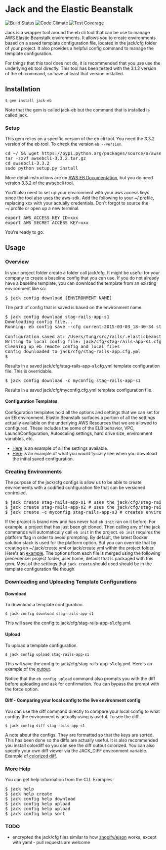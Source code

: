 # Jack and the Elastic Beanstalk

[![Build Status](https://travis-ci.org/tongueroo/jack.svg?branch=master)](https://travis-ci.org/tongueroo/jack)
[![Code Climate](https://codeclimate.com/github/tongueroo/jack/badges/gpa.svg)](https://codeclimate.com/github/tongueroo/jack)
[![Test Coverage](https://codeclimate.com/github/tongueroo/jack/badges/coverage.svg)](https://codeclimate.com/github/tongueroo/jack)

Jack is a wrapper tool around the eb cli tool that can be use to manage AWS Elastic Beanstalk environments.  It allows you to create environments based on a saved template configuration file, located in the jack/cfg folder of your project.  It also provides a helpful config command to manage the template configuration. 

For things that this tool does not do, it is recommended that you use use the underlying eb tool directly.  This tool has been tested with the 3.1.2 version of the eb command, so have at least that version installed.

## Installation

```
$ gem install jack-eb
```

Note that the gem is called jack-eb but the command that is installed is called jack.

### Setup

This gem relies on a specific version of the eb cli tool.  You need the 3.3.2 version of the eb tool.  To check the version `eb --version`.  

<pre>
cd ~/ && wget https://pypi.python.org/packages/source/a/awsebcli/awsebcli-3.3.2.tar.gz
tar -zxvf awsebcli-3.3.2.tar.gz
cd awsebcli-3.3.2
sudo python setup.py install
</pre>

More detail instructions are on [AWS EB Documentation](http://docs.aws.amazon.com/elasticbeanstalk/latest/dg/eb-cli3-getting-set-up.html), but you do need version 3.3.2 of the awsebcli tool.

You'll also need to set up your environment with your aws access keys since the tool also uses the aws-sdk.  Add the following to your ~/.profile, replacing xxx with your actually credentials.  Don't forgot to source the ~/.profile or open up a new terminal.

<pre>
export AWS_ACCESS_KEY_ID=xxx
export AWS_SECRET_ACCESS_KEY=xxx
</pre>

You're ready to go.

## Usage

### Overview

In your project folder create a folder call jack/cfg.  It might be useful for your company to create a baseline config that you can use.  If you do not already have a baseline template, you can download the template from an existing environment like so:

<pre>
$ jack config download [ENVIRONMENT_NAME]
</pre>

The path of config that is saved is based on the environment name.

<pre>
$ jack config download stag-rails-app-s1
Downloading config file...
Running: eb config save --cfg current-2015-03-03_18-40-34 stag-rails-app-s1

Configuration saved at: /Users/tung/src/rails/.elasticbeanstalk/saved_configs/current-2015-03-03_18-40-34.cfg.yml
Writing to local config file: jack/cfg/stag-rails-app-s1.cfg.yml
Cleaning up eb remote config and local files
Config downloaded to jack/cfg/stag-rails-app.cfg.yml
$ 
</pre>

Results in a saved jack/cfg/stag-rails-app-s1.cfg.yml template configuration file.  This is overridable. 

<pre>
$ jack config download -c myconfig stag-rails-app-s1
</pre>

Results in a saved jack/cfg/myconfig.cfg.yml template configuration file. 

#### Configuration Templates

Configuration templates hold all the options and settings that we can set for an EB environment.  Elastic Beanstalk surfaces a portion of all the settings actually available on the underlying AWS Resources that we are allowed to configured.  These includes the some of the ELB behavior, VPC, LaunchConfiguration, Autoscaling settings, hard drive size, environment variables, etc.   

* [Here](https://gist.github.com/tongueroo/acc421c5ec998f238b4b) is an example of all the settings available.
* [Here](https://gist.github.com/tongueroo/f22bbae7864ecec41ff3) is an example of what you would tyically see when you download the initial saved configuration.

### Creating Environments

The purpose of the jack/cfg configs is allow us to be able to create environments with a codified configuration file that can be versioned controlled.

<pre>
$ jack create stag-rails-app-s1 # uses the jack/cfg/stag-rails-app-s1.cfg.yml template
$ jack create stag-rails-app-s2 # uses the jack/cfg/stag-rails-app-s2.cfg.yml template
$ jack create -c myconfig stag-rails-app-s3 # creates environment using a config not based on environment naming convention
</pre>

If the project is brand new and has never had `eb init` ran on it before.  For example, a project that has just been git cloned.  Then calling any of the jack commands will automatically call `eb init` in the project.  `eb init` requires the platform flag in order to avoid prompting.  By default, the latest Docker solution stack is used for the platform option.  But you can override that by creating an ~/.jack/create.yml or jack/create.yml within the project folder.  Here's an [example](https://gist.github.com/tongueroo/086e3c11c4d00d5c39b6). The options from each file is merged using the following precedence: project folder, user home, default that is packaged with this gem.  Most of the settings that `jack create` should used should be in the template configuration file though.

### Downloading and Uploading Template Configurations

#### Download

To download a template configuration.

```
$ jack config download stag-rails-app-s1
```

This will save the config to jack/cfg/stag-rails-app-s1.cfg.yml.

#### Upload

To upload a template configuration.

```
$ jack config upload stag-rails-app-s1
```

This will save the config to jack/cfg/stag-rails-app-s1.cfg.yml.  Here's an example of the [output](http://d.pr/i/14Sfh).

Notice that the `eb config upload` command also prompts you with the diff before uploading and ask for confirmation.  You can bypass the prompt with the force option.

#### Diff - Comparing your local config to the live environment config

You can use the diff command directly to compare your local config to what configs the environment is actually using is useful.  To see the diff.  

```
$ jack config diff stag-rails-app-s1
```

A note about the configs.  They are formatted so that the keys are sorted.  This has been done so the diffs are actually useful.  It is also recommended you install colordiff so you can see the diff output colorized.  You can also specify your own diff viewer via the JACK_DIFF environment variable.  Example of [colorized diff](http://d.pr/i/9wrS).

### More Help

You can get help information from the CLI.  Examples:

<pre>
$ jack help
$ jack help create
$ jack config help download
$ jack config help upload
$ jack config help upload
$ jack config help sort
</pre>

### TODO

* encrypted the jack/cfg files similar to how [shopify/ejson](https://github.com/Shopify/ejson) works, except with yaml - pull requests are welcome

